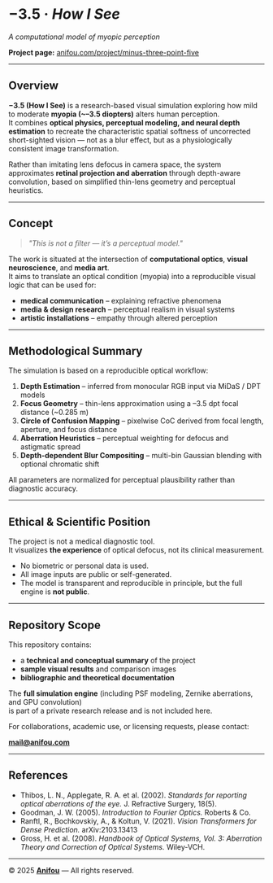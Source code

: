 # −3.5 · *How I See*
*A computational model of myopic perception*

**Project page:** [anifou.com/project/minus-three-point-five](https://www.anifou.com/project/minus-three-point-five)

---

## Overview

**−3.5 (How I See)** is a research-based visual simulation exploring how mild to moderate **myopia (~–3.5 diopters)** alters human perception.  
It combines **optical physics, perceptual modeling, and neural depth estimation** to recreate the characteristic spatial softness of uncorrected short-sighted vision — not as a blur effect, but as a physiologically consistent image transformation.

Rather than imitating lens defocus in camera space, the system approximates **retinal projection and aberration** through depth-aware convolution, based on simplified thin-lens geometry and perceptual heuristics.

---

## Concept

> *"This is not a filter — it’s a perceptual model."*

The work is situated at the intersection of **computational optics**, **visual neuroscience**, and **media art**.  
It aims to translate an optical condition (myopia) into a reproducible visual logic that can be used for:

- **medical communication** – explaining refractive phenomena  
- **media & design research** – perceptual realism in visual systems  
- **artistic installations** – empathy through altered perception  

---

## Methodological Summary

The simulation is based on a reproducible optical workflow:

1. **Depth Estimation** – inferred from monocular RGB input via MiDaS / DPT models  
2. **Focus Geometry** – thin-lens approximation using a –3.5 dpt focal distance (~0.285 m)  
3. **Circle of Confusion Mapping** – pixelwise CoC derived from focal length, aperture, and focus distance  
4. **Aberration Heuristics** – perceptual weighting for defocus and astigmatic spread  
5. **Depth-dependent Blur Compositing** – multi-bin Gaussian blending with optional chromatic shift  

All parameters are normalized for perceptual plausibility rather than diagnostic accuracy.

---

## Ethical & Scientific Position

The project is not a medical diagnostic tool.  
It visualizes **the experience** of optical defocus, not its clinical measurement.

- No biometric or personal data is used.  
- All image inputs are public or self-generated.  
- The model is transparent and reproducible in principle, but the full engine is **not public**.

---

## Repository Scope

This repository contains:
- a **technical and conceptual summary** of the project  
- **sample visual results** and comparison images  
- **bibliographic and theoretical documentation**

The **full simulation engine** (including PSF modeling, Zernike aberrations, and GPU convolution)  
is part of a private research release and is not included here.

For collaborations, academic use, or licensing requests, please contact:

**mail@anifou.com**

---

## References

- Thibos, L. N., Applegate, R. A. et al. (2002). *Standards for reporting optical aberrations of the eye.* J. Refractive Surgery, 18(5).  
- Goodman, J. W. (2005). *Introduction to Fourier Optics.* Roberts & Co.  
- Ranftl, R., Bochkovskiy, A., & Koltun, V. (2021). *Vision Transformers for Dense Prediction.* arXiv:2103.13413  
- Gross, H. et al. (2008). *Handbook of Optical Systems, Vol. 3: Aberration Theory and Correction of Optical Systems.* Wiley-VCH.  

---

© 2025 [**Anifou**](https://www.anifou.com) — All rights reserved.  

